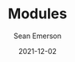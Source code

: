 ---
author: "Sean Emerson"
title: Modules
draft: true
date: 2021-12-02
description: ""
images: []
categories: []
tags: ["", ""]
archives: [2021/12]
---
